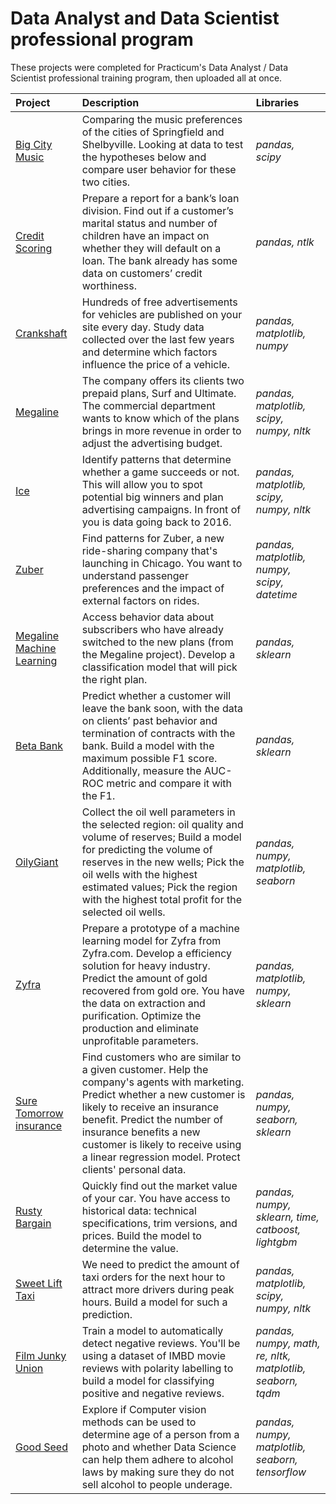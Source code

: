 # Data Analyst and Data Scientist professional program


These projects were completed for Practicum's Data Analyst / Data Scientist professional training program, then uploaded all at once.

| Project               | Description                                                                                 | Libraries                      |
|:--------------------- |:------------------------------------------------------------------------------------------- |:------------------------------ |
| [Big City Music](https://github.com/BenitolSantos/Data_Science_Projects/tree/main/Big%20City%20Music "Big City Music") | Comparing the music preferences of the cities of Springfield and Shelbyville. Looking at data to test the hypotheses below and compare user behavior for these two cities.| *pandas, scipy* |
| [Credit Scoring](https://github.com/BenitolSantos/Data_Science_Projects/tree/main/Credit%20Scoring "Credit Scoring")| Prepare a report for a bank’s loan division. Find out if a customer’s marital status and number of children have an impact on whether they will default on a loan. The bank already has some data on customers’ credit worthiness.| *pandas, ntlk* |
|[Crankshaft](https://github.com/BenitolSantos/Data_Science_Projects/tree/main/Crankshaft "Crankshaft") | Hundreds of free advertisements for vehicles are published on your site every day. Study data collected over the last few years and determine which factors influence the price of a vehicle. |*pandas, matplotlib, numpy*|
|[Megaline](https://github.com/BenitolSantos/Data_Science_Projects/tree/main/Megaline "Megaline") | The company offers its clients two prepaid plans, Surf and Ultimate. The commercial department wants to know which of the plans brings in more revenue in order to adjust the advertising budget. |*pandas, matplotlib, scipy, numpy, nltk*|
|[Ice](https://github.com/BenitolSantos/Data_Science_Projects/tree/main/Ice "Ice") | Identify patterns that determine whether a game succeeds or not. This will allow you to spot potential big winners and plan advertising campaigns. In front of you is data going back to 2016. |*pandas, matplotlib, scipy, numpy, nltk*|
|[Zuber](https://github.com/BenitolSantos/Data_Science_Projects/tree/main/Zuber "Zuber") | Find patterns for Zuber, a new ride-sharing company that's launching in Chicago. You want to understand passenger preferences and the impact of external factors on rides.|*pandas, matplotlib, numpy, scipy, datetime*|
|[Megaline Machine Learning](https://github.com/BenitolSantos/Data_Science_Projects/tree/main/Megaline%20Machine%20Learning "Megaline Machine Learning") | Access behavior data about subscribers who have already switched to the new plans (from the Megaline project). Develop a classification model that will pick the right plan. |*pandas, sklearn*|
|[Beta Bank](https://github.com/BenitolSantos/Data_Science_Projects/tree/main/Beta%20Bank "Beta Bank") | Predict whether a customer will leave the bank soon, with the data on clients’ past behavior and termination of contracts with the bank. Build a model with the maximum possible F1 score. Additionally, measure the AUC-ROC metric and compare it with the F1. |*pandas, sklearn*|
|[OilyGiant](https://github.com/BenitolSantos/Data_Science_Projects/tree/main/OilyGiant "OilyGiant")| Collect the oil well parameters in the selected region: oil quality and volume of reserves; Build a model for predicting the volume of reserves in the new wells; Pick the oil wells with the highest estimated values; Pick the region with the highest total profit for the selected oil wells. |*pandas, numpy, matplotlib, seaborn*|
|[Zyfra](https://github.com/BenitolSantos/Data_Science_Projects/tree/main/Zyfra "Zyfra")| Prepare a prototype of a machine learning model for Zyfra from Zyfra.com. Develop a efficiency solution for heavy industry. Predict the amount of gold recovered from gold ore. You have the data on extraction and purification. Optimize the production and eliminate unprofitable parameters. |*pandas, matplotlib, numpy, sklearn*|
|[Sure Tomorrow insurance](https://github.com/BenitolSantos/Data_Science_Projects/tree/main/Sure%20Tomorrow%20insurance "Sure Tomorrow insurance") | Find customers who are similar to a given customer. Help the company's agents with marketing. Predict whether a new customer is likely to receive an insurance benefit. Predict the number of insurance benefits a new customer is likely to receive using a linear regression model. Protect clients' personal data. |*pandas, numpy, seaborn, sklearn*|
|[Rusty Bargain](https://github.com/BenitolSantos/Data_Science_Projects/tree/main/Rusty%20Bargain "Rusty Bargain") | Quickly find out the market value of your car. You have access to historical data: technical specifications, trim versions, and prices. Build the model to determine the value. |*pandas, numpy, sklearn, time, catboost, lightgbm*|
|[Sweet Lift Taxi](https://github.com/BenitolSantos/Data_Science_Projects/tree/main/Sweet%20Lift%20Taxi "Sweet Lift Taxi") | We need to predict the amount of taxi orders for the next hour to attract more drivers during peak hours. Build a model for such a prediction.| *pandas, matplotlib, scipy, numpy, nltk*|
|[Film Junky Union](https://github.com/BenitolSantos/Data_Science_Projects/tree/main/Film%20Junky%20Union "Film Junky Union") | Train a model to automatically detect negative reviews. You'll be using a dataset of IMBD movie reviews with polarity labelling to build a model for classifying positive and negative reviews. |*pandas, numpy, math, re, nltk, matplotlib, seaborn, tqdm*|
|[Good Seed](https://github.com/BenitolSantos/Data_Science_Projects/tree/main/Good%20Seed "Good Seed") | Explore if Computer vision methods can be used to determine age of a person from a photo and whether Data Science can help them adhere to alcohol laws by making sure they do not sell alcohol to people underage. |*pandas, numpy, matplotlib, seaborn, tensorflow*|
